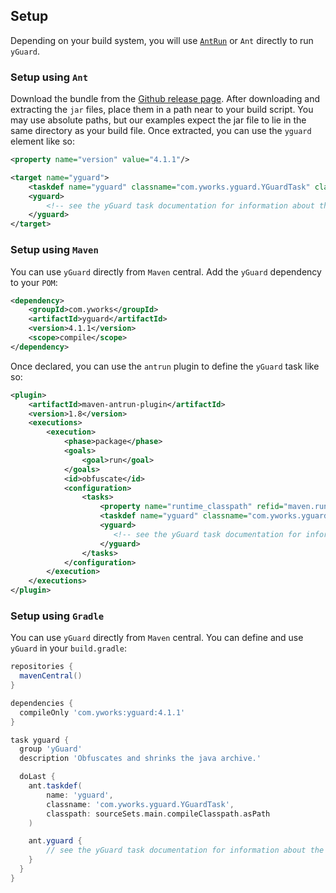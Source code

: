 ## Setup

Depending on your build system, you will use [`AntRun`](http://maven.apache.org/plugins/maven-antrun-plugin/) or `Ant` directly to run `yGuard`.

### Setup using `Ant`
Download the bundle from the [Github release page](https://github.com/yWorks/yguard/releases/latest). After downloading and extracting the `jar` files, place them in a path near to your build script. You may use absolute paths, but our examples expect the jar file to lie in the same directory as your build file. Once extracted, you can use the `yguard` element like so:

```xml
<property name="version" value="4.1.1"/>

<target name="yguard">
    <taskdef name="yguard" classname="com.yworks.yguard.YGuardTask" classpath="${projectDir}/yguard-${version}.jar"/>
    <yguard>
        <!-- see the yGuard task documentation for information about the <yguard> element-->
    </yguard>
</target>
``` 

### Setup using `Maven`
You can use `yGuard` directly from `Maven` central. Add the `yGuard` dependency to your `POM`:

```xml
<dependency>
    <groupId>com.yworks</groupId>
    <artifactId>yguard</artifactId>
    <version>4.1.1</version>
    <scope>compile</scope>
</dependency>
```

Once declared, you can use the `antrun` plugin to define the `yGuard` task like so:
```xml
<plugin>
    <artifactId>maven-antrun-plugin</artifactId>
    <version>1.8</version>
    <executions>
        <execution>
            <phase>package</phase>
            <goals>
                <goal>run</goal>
            </goals>
            <id>obfuscate</id>
            <configuration>
                <tasks>
                    <property name="runtime_classpath" refid="maven.runtime.classpath"/>
                    <taskdef name="yguard" classname="com.yworks.yguard.YGuardTask" classpath="${runtime_classpath}"/>
                    <yguard>
                       <!-- see the yGuard task documentation for information about the <yguard> element-->
                    </yguard>
                </tasks>
            </configuration>
        </execution>
    </executions>
</plugin>
```

### Setup using `Gradle`

You can use `yGuard` directly from `Maven` central. You can define and use `yGuard` in your `build.gradle`:

```groovy
repositories {
  mavenCentral()
}

dependencies {
  compileOnly 'com.yworks:yguard:4.1.1'
}

task yguard {
  group 'yGuard'
  description 'Obfuscates and shrinks the java archive.'

  doLast {
    ant.taskdef(
        name: 'yguard',
        classname: 'com.yworks.yguard.YGuardTask',
        classpath: sourceSets.main.compileClasspath.asPath
    )

    ant.yguard {
        // see the yGuard task documentation for information about the yGuard element
    }
  }
}
```
